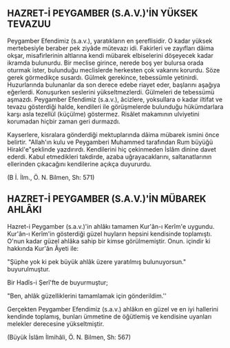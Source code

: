 ## HAZRET-İ PEYGAMBER (S.A.V.)'İN YÜKSEK TEVAZUU

Peygamber Efendimiz (s.a.v.), yaratıkların en şereflisidir. O kadar yüksek mertebesiyle beraber pek ziyâde mütevazı idi. Fakirleri ve zayıfları dâima okşar, misafirlerinin altlarına kendi mübarek elbiselerini döşeyecek kadar ikramda bulu­nurdu. Bir meclise girince, nerede boş yer bulursa orada oturmak ister, bulunduğu meclislerde herkesten çok vakarını korurdu. Söze gerek görmedikçe susardı. Gül­mek gerekince, tebessümle yetinirdi. Huzurlarında bulunanlar da son derece edebe riayet eder, başlarını aşağıya eğerlerdi. Konuşurken seslerini yükseltmezlerdi. Gülmeleri de tebessümü aşmazdı. Peygamber Efendimiz (s.a.v.), âcizlere, yoksullara o kadar iltifat ve tevazu gösterdiği halde, kendileri ile görüşmelerde bulunduğu hükümdarlara karşı asla tezellül (küçülme) göstermez. Risâlet makamının ul­viyetini korumadan hiçbir zaman geri durmazdı.

Kayserlere, kisralara gönderdiği mektuplarında dâima mübarek ismini önce
belirtir. "Allah'ın kulu ve Peygamberi Muhammed tarafından Rum büyüğü Hirakl'e"şeklinde yazdırırdı. Kendilerini hiç çekinmeden İslâm dinine davet ederdi. Kabul etmedikleri takdirde, azaba uğrayacaklarını, saltanatlarının ellerinden çıka­cağını kendilerine açıkça duyururdu.

(B İ. İlm., Ö. N. Bilmen, Sh: 571)

## HAZRET-İ PEYGAMBER (S.A.V.)'İN MÜBAREK AHLÂKI

Hazret-i Peygamber (s.a.v.)'in ahlâkı tamamen Kur'ân-ı Kerîm'e uygundu. Kur'ân-ı Kerîm'in gösterdiği güzel huyların hepsini kendisinde toplamıştı. O'nun kadar güzel ahlâka sahip bir kimse görülmemiştir. Onun. içindir ki hakkında Kur'ân Âyeti ile:

"Şüphe yok ki pek büyük ahlâk üzere yaratılmış bulunuyorsun." buyurulmuştur.

Bir Hadîs-i Şerî'fte de buyurmuştur;

"Ben, ahlâk güzelliklerini tamamlamak için gönderildim.''

Gerçekten Peygamber Efendimiz (s.a.v.) ahlâkın en güzel ve en iyi hallerini kendinde toplamış, bunları ümmetine de öğütlemiş ve kendisine uyanları melekler derecesine yükseltmiştir.

(Büyük İslâm İlmihâli, Ö. N. Bilmen, Sh: 567)
